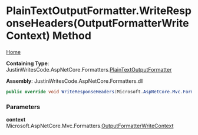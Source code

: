 # PlainTextOutputFormatter\.WriteResponseHeaders\(OutputFormatterWriteContext\) Method

[Home](../../../README.md)

**Containing Type**: JustinWritesCode\.AspNetCore\.Formatters\.[PlainTextOutputFormatter](../README.md)

**Assembly**: JustinWritesCode\.AspNetCore\.Formatters\.dll

```csharp
public override void WriteResponseHeaders(Microsoft.AspNetCore.Mvc.Formatters.OutputFormatterWriteContext context)
```

### Parameters

**context** &ensp; Microsoft\.AspNetCore\.Mvc\.Formatters\.[OutputFormatterWriteContext](https://docs.microsoft.com/en-us/dotnet/api/microsoft.aspnetcore.mvc.formatters.outputformatterwritecontext)